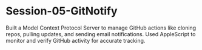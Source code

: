 # Session-05-GitNotify
Built a Model Context Protocol Server to manage GitHub actions like cloning repos, pulling updates, and sending email notifications. Used AppleScript to monitor and verify GitHub activity for accurate tracking.
